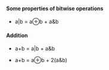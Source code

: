#### Some properties of bitwise operations

* a|b = a⊕b + a&b

#### Addition

* a+b = a|b + a&b

* a+b = a⊕b + 2(a&b)


